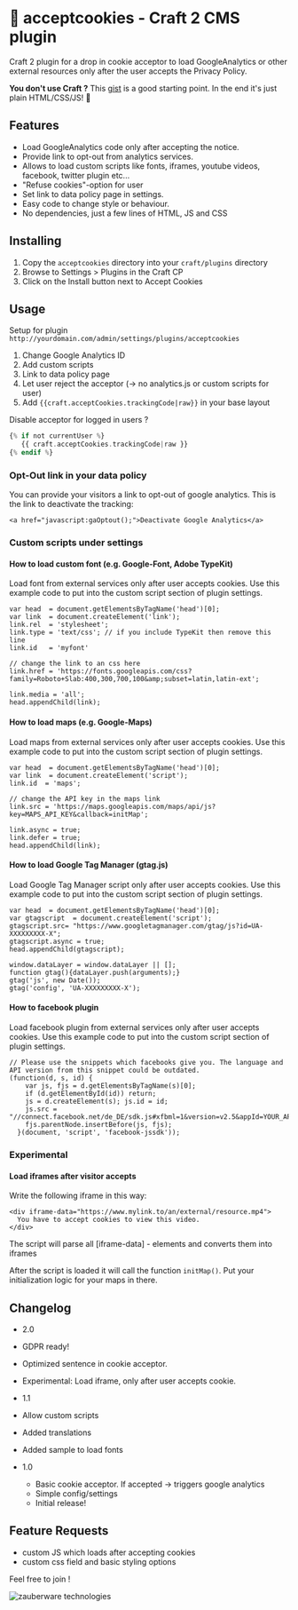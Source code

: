 # 🍪 acceptcookies - Craft 2 CMS plugin
Craft 2 plugin for a drop in cookie acceptor to load GoogleAnalytics or other external resources only after the user accepts the Privacy Policy.

**You don't use Craft ?** This [gist](https://gist.github.com/simonfranzen/8d832e2bc02dc6716aaf05c15fe34ca9) is a good starting point. In the end it's just plain HTML/CSS/JS! 👏

## Features

 * Load GoogleAnalytics code only after accepting the notice.
 * Provide link to opt-out from analytics services.
 * Allows to load custom scripts like fonts, iframes, youtube videos, facebook, twitter plugin etc...
 * "Refuse cookies"-option for user
 * Set link to data policy page in settings.
 * Easy code to change style or behaviour.
 * No dependencies, just a few lines of HTML, JS and CSS


## Installing

1. Copy the `acceptcookies` directory into your `craft/plugins` directory
2. Browse to Settings > Plugins in the Craft CP
3. Click on the Install button next to Accept Cookies

## Usage
Setup for plugin `http://yourdomain.com/admin/settings/plugins/acceptcookies`

1. Change Google Analytics ID
2. Add custom scripts
3. Link to data policy page
4. Let user reject the acceptor (-> no analytics.js or custom scripts for user)
5. Add `{{craft.acceptCookies.trackingCode|raw}}` in your base layout

Disable acceptor for logged in users ?
```php
{% if not currentUser %}
   {{ craft.acceptCookies.trackingCode|raw }}
{% endif %}
```

### Opt-Out link in your data policy

You can provide your visitors a link to opt-out of google analytics. This is the link to deactivate the tracking:

```
<a href="javascript:gaOptout();">Deactivate Google Analytics</a>
```


### Custom scripts under settings

#### How to load custom font (e.g. Google-Font, Adobe TypeKit)
Load font from external services only after user accepts cookies. Use this example code to put into the custom script section of plugin settings.

```
var head  = document.getElementsByTagName('head')[0];
var link  = document.createElement('link');
link.rel  = 'stylesheet';
link.type = 'text/css'; // if you include TypeKit then remove this line
link.id   = 'myfont'

// change the link to an css here
link.href = 'https://fonts.googleapis.com/css?family=Roboto+Slab:400,300,700,100&amp;subset=latin,latin-ext';

link.media = 'all';
head.appendChild(link);

```

#### How to load maps (e.g. Google-Maps)
Load maps from external services only after user accepts cookies. Use this example code to put into the custom script section of plugin settings.

```
var head  = document.getElementsByTagName('head')[0];
var link  = document.createElement('script');
link.id  = 'maps';

// change the API key in the maps link
link.src = 'https://maps.googleapis.com/maps/api/js?key=MAPS_API_KEY&callback=initMap';

link.async = true;
link.defer = true;
head.appendChild(link);

```

#### How to load Google Tag Manager (gtag.js)
Load Google Tag Manager script only after user accepts cookies. Use this example code to put into the custom script section of plugin settings.

```
var head  = document.getElementsByTagName('head')[0];
var gtagscript  = document.createElement('script');
gtagscript.src= "https://www.googletagmanager.com/gtag/js?id=UA-XXXXXXXXX-X";
gtagscript.async = true;
head.appendChild(gtagscript);

window.dataLayer = window.dataLayer || [];
function gtag(){dataLayer.push(arguments);}
gtag('js', new Date());
gtag('config', 'UA-XXXXXXXXX-X');

```

#### How to facebook plugin
Load facebook plugin from external services only after user accepts cookies. Use this example code to put into the custom script section of plugin settings.

```
// Please use the snippets which facebooks give you. The language and API version from this snippet could be outdated.
(function(d, s, id) {
    var js, fjs = d.getElementsByTagName(s)[0];
    if (d.getElementById(id)) return;
    js = d.createElement(s); js.id = id;
    js.src = "//connect.facebook.net/de_DE/sdk.js#xfbml=1&version=v2.5&appId=YOUR_APP_ID";
    fjs.parentNode.insertBefore(js, fjs);
  }(document, 'script', 'facebook-jssdk'));

```

### Experimental

#### Load iframes after visitor accepts

Write the following iframe in this way:

```
<div iframe-data="https://www.mylink.to/an/external/resource.mp4">
  You have to accept cookies to view this video.
</div>
```

The script will parse all [iframe-data] - elements and converts them into iframes 


After the script is loaded it will call the function `initMap()`. Put your initialization logic for your maps in there.

## Changelog

* 2.0
 * GDPR ready!
 * Optimized sentence in cookie acceptor.
 * Experimental: Load iframe, only after user accepts cookie.


* 1.1
 * Allow custom scripts
 * Added translations
 * Added sample to load fonts

* 1.0
  * Basic cookie acceptor. If accepted -> triggers google analytics
  * Simple config/settings
  * Initial release!

## Feature Requests
* custom JS which loads after accepting cookies
* custom css field and basic styling options

Feel free to join !

![zauberware technologies](https://avatars3.githubusercontent.com/u/1753330?s=200&v=4)
